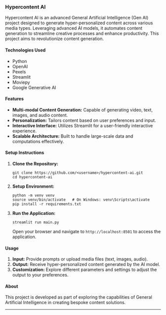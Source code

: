 ### Hypercontent AI

Hypercontent AI is an advanced General Artificial Intelligence (Gen AI) project designed to generate hyper-personalized content across various media types. Leveraging advanced AI
models, it automates content generation to streamline creative processes and enhance productivity. This project aims to revolutionize content generation.

#### Technologies Used
- Python
- OpenAI
- Pexels
- Streamlit
- Moviepy
- Google Generative AI

#### Features
- **Multi-modal Content Generation:** Capable of generating video, text, images, and audio content.
- **Personalization:** Tailors content based on user preferences and input.
- **Interactive Interface:** Utilizes Streamlit for a user-friendly interactive experience.
- **Scalable Architecture:** Built to handle large-scale data and computations effectively.

#### Setup Instructions
1. **Clone the Repository:**
   ```
   git clone https://github.com/<username>/hypercontent-ai.git
   cd hypercontent-ai
   ```

2. **Setup Environment:**
   ```
   python -m venv venv
   source venv/bin/activate   # On Windows: venv\Scripts\activate
   pip install -r requirements.txt
   ```

3. **Run the Application:**
   ```
   streamlit run main.py
   ```
   Open your browser and navigate to `http://localhost:8501` to access the application.

#### Usage
1. **Input:** Provide prompts or upload media files (text, images, audio).
2. **Output:** Receive hyper-personalized content generated by the AI model.
3. **Customization:** Explore different parameters and settings to adjust the output to your preferences.

#### About
This project is developed as part of exploring the capabilities of General Artificial Intelligence in creating bespoke content solutions. 

---

